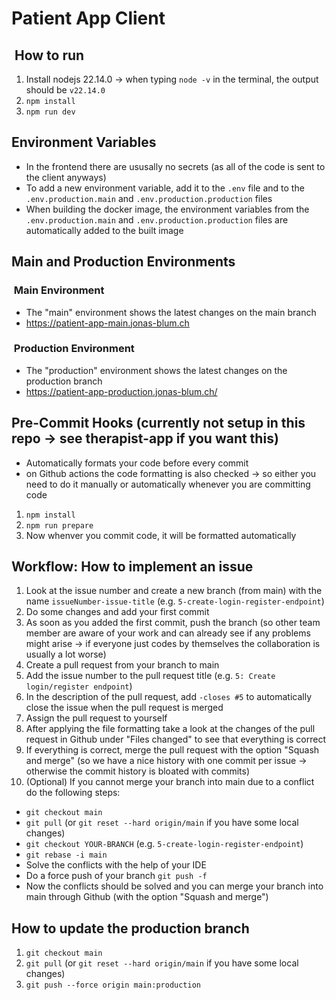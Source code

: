 # Patient App Client

##  How to run

1. Install nodejs 22.14.0 -> when typing `node -v` in the terminal, the output should be `v22.14.0`
2. `npm install`
3. `npm run dev`

## Environment Variables

- In the frontend there are ususally no secrets (as all of the code is sent to the client anyways)
- To add a new environment variable, add it to the `.env` file and to the `.env.production.main` and `.env.production.production` files
- When building the docker image, the environment variables from the `.env.production.main` and `.env.production.production` files are automatically added to the built image

## Main and Production Environments

###  Main Environment

- The "main" environment shows the latest changes on the main branch
- <https://patient-app-main.jonas-blum.ch>

###  Production Environment

- The "production" environment shows the latest changes on the production branch
- <https://patient-app-production.jonas-blum.ch/>

## Pre-Commit Hooks (currently not setup in this repo -> see therapist-app if you want this)

- Automatically formats your code before every commit
- on Github actions the code formatting is also checked -> so either you need to do it manually or automatically whenever you are committing code

1. `npm install`
2. `npm run prepare`
3. Now whenver you commit code, it will be formatted automatically

## Workflow: How to implement an issue

1. Look at the issue number and create a new branch (from main) with the name `issueNumber-issue-title` (e.g. `5-create-login-register-endpoint`)
2. Do some changes and add your first commit
3. As soon as you added the first commit, push the branch (so other team member are aware of your work and can already see if any problems might arise -> if everyone just codes by themselves the collaboration is usually a lot worse)
4. Create a pull request from your branch to main
5. Add the issue number to the pull request title (e.g. `5: Create login/register endpoint`)
6. In the description of the pull request, add `-closes #5` to automatically close the issue when the pull request is merged
7. Assign the pull request to yourself
8. After applying the file formatting take a look at the changes of the pull request in Github under "Files changed" to see that everything is correct
9. If everything is correct, merge the pull request with the option "Squash and merge" (so we have a nice history with one commit per issue -> otherwise the commit history is bloated with commits)
10. (Optional) If you cannot merge your branch into main due to a conflict do the following steps:

- `git checkout main`
- `git pull` (or `git reset --hard origin/main` if you have some local changes)
- `git checkout YOUR-BRANCH` (e.g. `5-create-login-register-endpoint`)
- `git rebase -i main`
- Solve the conflicts with the help of your IDE
- Do a force push of your branch `git push -f`
- Now the conflicts should be solved and you can merge your branch into main through Github (with the option "Squash and merge")

## How to update the production branch

1. `git checkout main`
2. `git pull` (or `git reset --hard origin/main` if you have some local changes)
3. `git push --force origin main:production`
